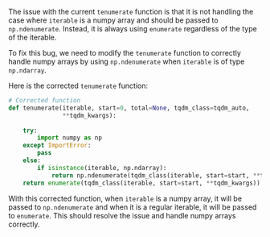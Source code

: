 The issue with the current `tenumerate` function is that it is not handling the case where `iterable` is a numpy array and should be passed to `np.ndenumerate`. Instead, it is always using `enumerate` regardless of the type of the iterable.

To fix this bug, we need to modify the `tenumerate` function to correctly handle numpy arrays by using `np.ndenumerate` when `iterable` is of type `np.ndarray`.

Here is the corrected `tenumerate` function:

```python
# Corrected function
def tenumerate(iterable, start=0, total=None, tqdm_class=tqdm_auto,
               **tqdm_kwargs):
    
    try:
        import numpy as np
    except ImportError:
        pass
    else:
        if isinstance(iterable, np.ndarray):
            return np.ndenumerate(tqdm_class(iterable, start=start, **tqdm_kwargs), total=total or len(iterable))
    return enumerate(tqdm_class(iterable, start=start, **tqdm_kwargs))
```

With this corrected function, when `iterable` is a numpy array, it will be passed to `np.ndenumerate` and when it is a regular iterable, it will be passed to `enumerate`. This should resolve the issue and handle numpy arrays correctly.